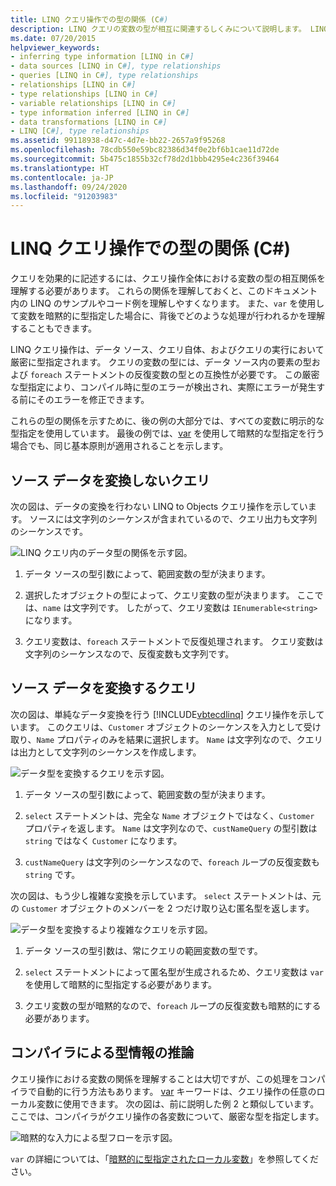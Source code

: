 ```yaml
---
title: LINQ クエリ操作での型の関係 (C#)
description: LINQ クエリの変数の型が相互に関連するしくみについて説明します。 LINQ クエリ操作は、データ ソース、クエリ、および実行において厳密に型指定されます。
ms.date: 07/20/2015
helpviewer_keywords:
- inferring type information [LINQ in C#]
- data sources [LINQ in C#], type relationships
- queries [LINQ in C#], type relationships
- relationships [LINQ in C#]
- type relationships [LINQ in C#]
- variable relationships [LINQ in C#]
- type information inferred [LINQ in C#]
- data transformations [LINQ in C#]
- LINQ [C#], type relationships
ms.assetid: 99118938-d47c-4d7e-bb22-2657a9f95268
ms.openlocfilehash: 78cdb550e59bc82386d34f0e2bf6b1cae11d72de
ms.sourcegitcommit: 5b475c1855b32cf78d2d1bbb4295e4c236f39464
ms.translationtype: HT
ms.contentlocale: ja-JP
ms.lasthandoff: 09/24/2020
ms.locfileid: "91203983"
---
```

# <a name="type-relationships-in-linq-query-operations-c"></a>LINQ クエリ操作での型の関係 (C#)

クエリを効果的に記述するには、クエリ操作全体における変数の型の相互関係を理解する必要があります。 これらの関係を理解しておくと、このドキュメント内の LINQ のサンプルやコード例を理解しやすくなります。 また、`var` を使用して変数を暗黙的に型指定した場合に、背後でどのような処理が行われるかを理解することもできます。  
  
 LINQ クエリ操作は、データ ソース、クエリ自体、およびクエリの実行において厳密に型指定されます。 クエリの変数の型には、データ ソース内の要素の型および `foreach` ステートメントの反復変数の型との互換性が必要です。 この厳密な型指定により、コンパイル時に型のエラーが検出され、実際にエラーが発生する前にそのエラーを修正できます。  
  
 これらの型の関係を示すために、後の例の大部分では、すべての変数に明示的な型指定を使用しています。 最後の例では、[var](../../../language-reference/keywords/var.md) を使用して暗黙的な型指定を行う場合でも、同じ基本原則が適用されることを示します。  
  
## <a name="queries-that-do-not-transform-the-source-data"></a>ソース データを変換しないクエリ  

 次の図は、データの変換を行わない LINQ to Objects クエリ操作を示しています。 ソースには文字列のシーケンスが含まれているので、クエリ出力も文字列のシーケンスです。  
  
 ![LINQ クエリ内のデータ型の関係を示す図。](./media/type-relationships-in-linq-query-operations/linq-query-data-type-relation.png)  
  
1. データ ソースの型引数によって、範囲変数の型が決まります。  
  
2. 選択したオブジェクトの型によって、クエリ変数の型が決まります。 ここでは、`name` は文字列です。 したがって、クエリ変数は `IEnumerable<string>` になります。  
  
3. クエリ変数は、`foreach` ステートメントで反復処理されます。 クエリ変数は文字列のシーケンスなので、反復変数も文字列です。  
  
## <a name="queries-that-transform-the-source-data"></a>ソース データを変換するクエリ  

 次の図は、単純なデータ変換を行う [!INCLUDE[vbtecdlinq](~/includes/vbtecdlinq-md.md)] クエリ操作を示しています。 このクエリは、`Customer` オブジェクトのシーケンスを入力として受け取り、`Name` プロパティのみを結果に選択します。 `Name` は文字列なので、クエリは出力として文字列のシーケンスを作成します。  
  
 ![データ型を変換するクエリを示す図。](./media/type-relationships-in-linq-query-operations/linq-query-transform-data-type.png)  
  
1. データ ソースの型引数によって、範囲変数の型が決まります。  
  
2. `select` ステートメントは、完全な `Name` オブジェクトではなく、`Customer` プロパティを返します。 `Name` は文字列なので、`custNameQuery` の型引数は `string` ではなく `Customer` になります。  
  
3. `custNameQuery` は文字列のシーケンスなので、`foreach` ループの反復変数も `string` です。  
  
 次の図は、もう少し複雑な変換を示しています。 `select` ステートメントは、元の `Customer` オブジェクトのメンバーを 2 つだけ取り込む匿名型を返します。  
  
 ![データ型を変換するより複雑なクエリを示す図。](./media/type-relationships-in-linq-query-operations/linq-complex-query-transform-data-type.png)  
  
1. データ ソースの型引数は、常にクエリの範囲変数の型です。  
  
2. `select` ステートメントによって匿名型が生成されるため、クエリ変数は `var` を使用して暗黙的に型指定する必要があります。  
  
3. クエリ変数の型が暗黙的なので、`foreach` ループの反復変数も暗黙的にする必要があります。  
  
## <a name="letting-the-compiler-infer-type-information"></a>コンパイラによる型情報の推論  

 クエリ操作における変数の関係を理解することは大切ですが、この処理をコンパイラで自動的に行う方法もあります。 [var](../../../language-reference/keywords/var.md) キーワードは、クエリ操作の任意のローカル変数に使用できます。 次の図は、前に説明した例 2 と類似しています。 ここでは、コンパイラがクエリ操作の各変数について、厳密な型を指定します。  
  
 ![暗黙的な入力による型フローを示す図。](./media/type-relationships-in-linq-query-operations/linq-type-flow-implicit-typing.png)  
  
 `var` の詳細については、「[暗黙的に型指定されたローカル変数](../../classes-and-structs/implicitly-typed-local-variables.md)」を参照してください。  
